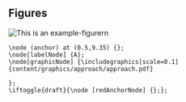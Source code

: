 ## Figures


![This is an example-figurern](example-figure)

```{.tikz-figure #example-figure width=16cm height=13cm draft=true}
\node (anchor) at (0.5,9.35) {}; 
\node[labelNode] {A};
\node[graphicNode] {\includegraphics[scale=0.1]{content/graphics/approach/approach.pdf}

};
\iftoggle{draft}{\node [redAnchorNode] {};};
```
